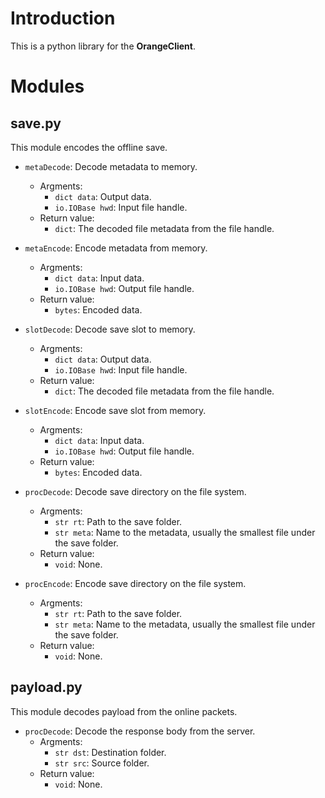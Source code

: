
# Introduction #
This is a python library for the **OrangeClient**.

# Modules #

## save.py ##
This module encodes the offline save.

 - `metaDecode`: Decode metadata to memory.
    - Argments:
        - `dict data`: Output data.
        - `io.IOBase hwd`: Input file handle.
    - Return value:
        - `dict`: The decoded file metadata from the file handle.

 - `metaEncode`: Encode metadata from memory.
    - Argments:
        - `dict data`: Input data.
        - `io.IOBase hwd`: Output file handle.
    - Return value:
        - `bytes`: Encoded data.
    
 - `slotDecode`: Decode save slot to memory.
    - Argments:
        - `dict data`: Output data.
        - `io.IOBase hwd`: Input file handle.
    - Return value:
        - `dict`: The decoded file metadata from the file handle.

 - `slotEncode`: Encode save slot from memory.
    - Argments:
        - `dict data`: Input data.
        - `io.IOBase hwd`: Output file handle.
    - Return value:
        - `bytes`: Encoded data.

 - `procDecode`: Decode save directory on the file system.
    - Argments:
        - `str rt`: Path to the save folder.
        - `str meta`: Name to the metadata, usually the smallest file under the save folder.
    - Return value:
        - `void`: None.

 - `procEncode`: Encode save directory on the file system.
    - Argments:
        - `str rt`: Path to the save folder.
        - `str meta`: Name to the metadata, usually the smallest file under the save folder.
    - Return value:
        - `void`: None.

## payload.py ##
This module decodes payload from the online packets.

 - `procDecode`: Decode the response body from the server.
    - Argments:
        - `str dst`: Destination folder.
        - `str src`: Source folder.
    - Return value:
        - `void`: None.


